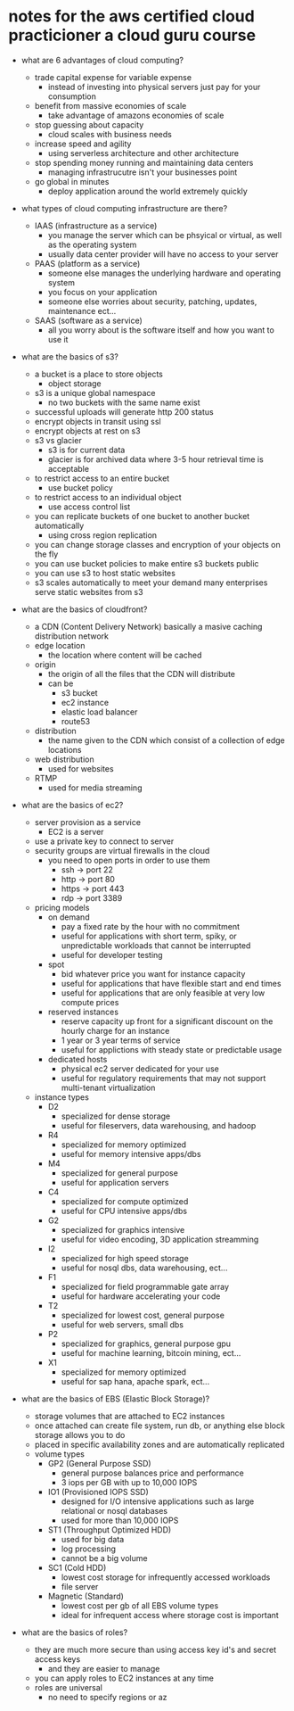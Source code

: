 # notes for the aws certified cloud practicioner a cloud guru course

* what are 6 advantages of cloud computing?
    * trade capital expense for variable expense
        * instead of investing into physical servers just pay for your consumption
    * benefit from massive economies of scale
        * take advantage of amazons economies of scale
    * stop guessing about capacity
        * cloud scales with business needs
    * increase speed and agility
        * using serverless architecture and other architecture 
    * stop spending money running and maintaining data centers
        * managing infrastrucutre isn't your businesses point
    * go global in minutes
        * deploy application around the world extremely quickly
        
* what types of cloud computing infrastructure are there?
    * IAAS (infrastructure as a service)
        * you manage the server which can be phsyical or virtual, as well as the operating system 
        * usually data center provider will have no access to your server
    * PAAS (platform as a service)
        * someone else manages the underlying hardware and operating system
        * you focus on your application
        * someone else worries about security, patching, updates, maintenance ect...
    * SAAS (software as a service)
        * all you worry about is the software itself and how you want to use it

* what are the basics of s3?
    * a bucket is a place to store objects
        * object storage
    * s3 is a unique global namespace
        * no two buckets with the same name exist
    * successful uploads will generate http 200 status
    * encrypt objects in transit using ssl
    * encrypt objects at rest on s3
    * s3 vs glacier 
        * s3 is for current data
        * glacier is for archived data where 3-5 hour retrieval time is acceptable
    * to restrict access to an entire bucket 
        * use bucket policy
    * to restrict access to an individual object
        * use access control list
    * you can replicate buckets of one bucket to another bucket automatically
        * using cross region replication
    * you can change storage classes and encryption of your objects on the fly
    * you can use bucket policies to make entire s3 buckets public
    * you can use s3 to host static websites 
    * s3 scales automatically to meet your demand many enterprises serve static websites from s3

* what are the basics of cloudfront?
    * a CDN (Content Delivery Network) basically a masive caching distribution network
    * edge location
        * the location where content will be cached
    * origin
        * the origin of all the files that the CDN will distribute
        * can be
            * s3 bucket
            * ec2 instance
            * elastic load balancer
            * route53
    * distribution
        * the name given to the CDN which consist of a collection of edge locations
    * web distribution
        * used for websites
    * RTMP
        * used for media streaming

* what are the basics of ec2?
    * server provision as a service
        * EC2 is a server
    * use a private key to connect to server
    * security groups are virtual firewalls in the cloud
        * you need to open ports in order to use them
            * ssh   -> port 22
            * http  -> port 80
            * https -> port 443
            * rdp   -> port 3389
    * pricing models
        * on demand
            * pay a fixed rate by the hour with no commitment        
            * useful for applications with short term, spiky, or unpredictable workloads that cannot be interrupted
            * useful for developer testing
        * spot  
            * bid whatever price you want for instance capacity
            * useful for applications that have flexible start and end times
            * useful for applications that are only feasible at very low compute prices            
        * reserved instances
            * reserve capacity up front for a significant discount on the hourly charge for an instance 
            * 1 year or 3 year terms of service
            * useful for applictions with steady state or predictable usage
        * dedicated hosts
            * physical ec2 server dedicated for your use 
            * useful for regulatory requirements that may not support multi-tenant virtualization
    * instance types
        * D2
            * specialized for dense storage
            * useful for fileservers, data warehousing, and hadoop
        * R4
            * specialized for memory optimized
            * useful for memory intensive apps/dbs
        * M4
            * specialized for general purpose
            * useful for application servers
        * C4
            * specialized for compute optimized
            * useful for CPU intensive apps/dbs
        * G2
            * specialized for graphics intensive
            * useful for video encoding, 3D application streamming
        * I2
            * specialized for high speed storage
            * useful for nosql dbs, data warehousing, ect...
        * F1
            * specialized for field programmable gate array
            * useful for hardware accelerating your code
        * T2
            * specialized for lowest cost, general purpose
            * useful for web servers, small dbs
        * P2
            * specialized for graphics, general purpose gpu
            * useful for machine learning, bitcoin mining, ect...
        * X1
            * specialized for memory optimized
            * useful for sap hana, apache spark, ect...

    
* what are the basics of EBS (Elastic Block Storage)?
    * storage volumes that are attached to EC2 instances
    * once attached can create file system, run db, or anything else block storage allows you to do 
    * placed in specific availability zones and are automatically replicated
    * volume types
        * GP2 (General Purpose SSD)
            * general purpose balances price and performance 
            * 3 iops per GB with up to 10,000 IOPS 
        * IO1 (Provisioned IOPS SSD)
            * designed for I/O intensive applications such as large relational or nosql databases
            * used for more than 10,000 IOPS
        * ST1 (Throughput Optimized HDD)
            * used for big data
            * log processing
            * cannot be a big volume
        * SC1 (Cold HDD)
            * lowest cost storage for infrequently accessed workloads
            * file server
        * Magnetic (Standard)
            * lowest cost per gb of all EBS volume types 
            * ideal for infrequent access where storage cost is important

* what are the basics of roles?
    * they are much more secure than using access key id's and secret access keys
        * and they are easier to manage
    * you can apply roles to EC2 instances at any time
    * roles are universal
        * no need to specify regions or az
        
    


